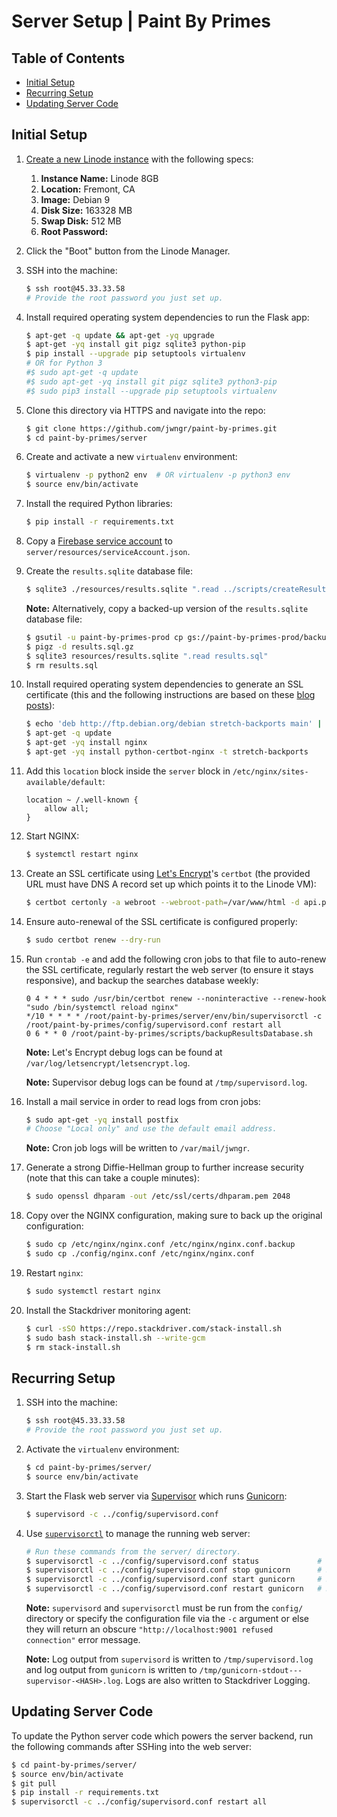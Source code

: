 # Server Setup | Paint By Primes

## Table of Contents

- [Initial Setup](#initial-setup)
- [Recurring Setup](#recurring-setup)
- [Updating Server Code](#updating-server-code)

## Initial Setup

1.  [Create a new Linode instance](https://www.linode.com/docs/getting-started/) with the following
    specs:

    1.  **Instance Name:** Linode 8GB
    1.  **Location:** Fremont, CA
    1.  **Image:** Debian 9
    1.  **Disk Size:** 163328 MB
    1.  **Swap Disk:** 512 MB
    1.  **Root Password:** _<set root password>_

1.  Click the "Boot" button from the Linode Manager.

1.  SSH into the machine:

    ```bash
    $ ssh root@45.33.33.58
    # Provide the root password you just set up.
    ```

1.  Install required operating system dependencies to run the Flask app:

    ```bash
    $ apt-get -q update && apt-get -yq upgrade
    $ apt-get -yq install git pigz sqlite3 python-pip
    $ pip install --upgrade pip setuptools virtualenv
    # OR for Python 3
    #$ sudo apt-get -q update
    #$ sudo apt-get -yq install git pigz sqlite3 python3-pip
    #$ sudo pip3 install --upgrade pip setuptools virtualenv
    ```

1.  Clone this directory via HTTPS and navigate into the repo:

    ```bash
    $ git clone https://github.com/jwngr/paint-by-primes.git
    $ cd paint-by-primes/server
    ```

1.  Create and activate a new `virtualenv` environment:

    ```bash
    $ virtualenv -p python2 env  # OR virtualenv -p python3 env
    $ source env/bin/activate
    ```

1.  Install the required Python libraries:

    ```bash
    $ pip install -r requirements.txt
    ```

1.  Copy a [Firebase service account](https://console.firebase.google.com/u/0/project/paint-by-primes-prod/settings/serviceaccounts/adminsdk)
    to `server/resources/serviceAccount.json`.

1.  Create the `results.sqlite` database file:

    ```bash
    $ sqlite3 ./resources/results.sqlite ".read ../scripts/createResultsTable.sql"
    ```

    **Note:** Alternatively, copy a backed-up version of the `results.sqlite` database file:

    ```bash
    $ gsutil -u paint-by-primes-prod cp gs://paint-by-primes-prod/backups/<YYYYMMDD>/results-<YYYYMMDD>.sql.gz results.sql.gz
    $ pigz -d results.sql.gz
    $ sqlite3 resources/results.sqlite ".read results.sql"
    $ rm results.sql
    ```

1.  Install required operating system dependencies to generate an SSL certificate (this and the
    following instructions are based on these
    [blog](https://www.digitalocean.com/community/tutorials/how-to-secure-nginx-with-let-s-encrypt-on-debian-8)
    [posts](https://blog.miguelgrinberg.com/post/running-your-flask-application-over-https)):

    ```bash
    $ echo 'deb http://ftp.debian.org/debian stretch-backports main' | sudo tee /etc/apt/sources.list.d/backports.list
    $ apt-get -q update
    $ apt-get -yq install nginx
    $ apt-get -yq install python-certbot-nginx -t stretch-backports
    ```

1.  Add this `location` block inside the `server` block in `/etc/nginx/sites-available/default`:

    ```
    location ~ /.well-known {
        allow all;
    }
    ```

1.  Start NGINX:

    ```bash
    $ systemctl restart nginx
    ```

1.  Create an SSL certificate using [Let's Encrypt](https://letsencrypt.org/)'s `certbot` (the
    provided URL must have DNS A record set up which points it to the Linode VM):

    ```bash
    $ certbot certonly -a webroot --webroot-path=/var/www/html -d api.paintbyprimes.com --email wenger.jacob@gmail.com
    ```

1.  Ensure auto-renewal of the SSL certificate is configured properly:

    ```bash
    $ sudo certbot renew --dry-run
    ```

1.  Run `crontab -e` and add the following cron jobs to that file to auto-renew the SSL certificate,
    regularly restart the web server (to ensure it stays responsive), and backup the searches
    database weekly:

    ```
    0 4 * * * sudo /usr/bin/certbot renew --noninteractive --renew-hook "sudo /bin/systemctl reload nginx"
    */10 * * * * /root/paint-by-primes/server/env/bin/supervisorctl -c /root/paint-by-primes/config/supervisord.conf restart all
    0 6 * * 0 /root/paint-by-primes/scripts/backupResultsDatabase.sh
    ```

    **Note:** Let's Encrypt debug logs can be found at `/var/log/letsencrypt/letsencrypt.log`.

    **Note:** Supervisor debug logs can be found at `/tmp/supervisord.log`.

1.  Install a mail service in order to read logs from cron jobs:

    ```bash
    $ sudo apt-get -yq install postfix
    # Choose "Local only" and use the default email address.
    ```

    **Note:** Cron job logs will be written to `/var/mail/jwngr`.

1.  Generate a strong Diffie-Hellman group to further increase security (note that this can take a
    couple minutes):

    ```bash
    $ sudo openssl dhparam -out /etc/ssl/certs/dhparam.pem 2048
    ```

1.  Copy over the NGINX configuration, making sure to back up the original configuration:

    ```bash
    $ sudo cp /etc/nginx/nginx.conf /etc/nginx/nginx.conf.backup
    $ sudo cp ./config/nginx.conf /etc/nginx/nginx.conf
    ```

1.  Restart `nginx`:

    ```bash
    $ sudo systemctl restart nginx
    ```

1.  Install the Stackdriver monitoring agent:

    ```bash
    $ curl -sSO https://repo.stackdriver.com/stack-install.sh
    $ sudo bash stack-install.sh --write-gcm
    $ rm stack-install.sh
    ```

## Recurring Setup

1.  SSH into the machine:

    ```bash
    $ ssh root@45.33.33.58
    # Provide the root password you just set up.
    ```

1.  Activate the `virtualenv` environment:

    ```bash
    $ cd paint-by-primes/server/
    $ source env/bin/activate
    ```

1.  Start the Flask web server via [Supervisor](http://supervisord.org/) which runs
    [Gunicorn](http://gunicorn.org/):

    ```bash
    $ supervisord -c ../config/supervisord.conf
    ```

1.  Use [`supervisorctl`](http://supervisord.org/running.html#supervisorctl-command-line-options) to
    manage the running web server:

    ```bash
    # Run these commands from the server/ directory.
    $ supervisorctl -c ../config/supervisord.conf status             # Get status of running processes
    $ supervisorctl -c ../config/supervisord.conf stop gunicorn      # Stop web server
    $ supervisorctl -c ../config/supervisord.conf start gunicorn     # Start web server
    $ supervisorctl -c ../config/supervisord.conf restart gunicorn   # Restart web server
    ```

    **Note:** `supervisord` and `supervisorctl` must be run from the `config/` directory or specify
    the configuration file via the `-c` argument or else they will return an obscure
    `"http://localhost:9001 refused connection"` error message.

    **Note:** Log output from `supervisord` is written to `/tmp/supervisord.log` and log output from
    `gunicorn` is written to `/tmp/gunicorn-stdout---supervisor-<HASH>.log`. Logs are also written to
    Stackdriver Logging.

## Updating Server Code

To update the Python server code which powers the server backend, run the following commands after
SSHing into the web server:

```bash
$ cd paint-by-primes/server/
$ source env/bin/activate
$ git pull
$ pip install -r requirements.txt
$ supervisorctl -c ../config/supervisord.conf restart all
```
